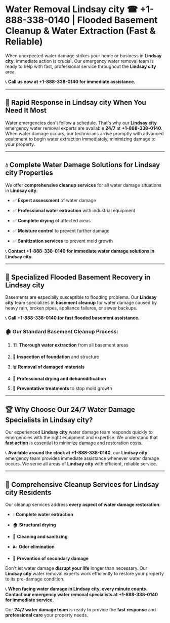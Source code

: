 # Water Removal Lindsay city ☎ +1-888-338-0140 | Flooded Basement Cleanup & Water Extraction (Fast & Reliable)

When unexpected water damage strikes your home or business in **Lindsay city**, immediate action is crucial. Our emergency water removal team is ready to help with fast, professional service throughout the **Lindsay city** area. 

📞 **Call us now at +1-888-338-0140 for immediate assistance.**
---
## 🚀 Rapid Response in Lindsay city When You Need It Most
Water emergencies don't follow a schedule. That's why our **Lindsay city** emergency water removal experts are available **24/7** at **+1-888-338-0140**. When water damage occurs, our technicians arrive promptly with advanced equipment to begin water extraction immediately, minimizing damage to your property.
---
## 💧 Complete Water Damage Solutions for Lindsay city Properties
We offer **comprehensive cleanup services** for all water damage situations in **Lindsay city**:
- ✅ **Expert assessment** of water damage  
- ✅ **Professional water extraction** with industrial equipment  
- ✅ **Complete drying** of affected areas  
- ✅ **Moisture control** to prevent further damage  
- ✅ **Sanitization services** to prevent mold growth  
📞 **Contact +1-888-338-0140 for immediate water damage solutions in Lindsay city.**
---
## 🌊 Specialized Flooded Basement Recovery in Lindsay city
Basements are especially susceptible to flooding problems. Our **Lindsay city** team specializes in **basement cleanup** for water damage caused by heavy rain, broken pipes, appliance failures, or sewer backups. 
📞 **Call +1-888-338-0140 for fast flooded basement assistance.**
### 🏚️ Our Standard Basement Cleanup Process:
1. 🏗️ **Thorough water extraction** from all basement areas  
2. 🔎 **Inspection of foundation** and structure  
3. 🗑️ **Removal of damaged materials**  
4. 💨 **Professional drying and dehumidification**  
5. 🚫 **Preventative treatments** to stop mold growth  
---
## 🏆 Why Choose Our 24/7 Water Damage Specialists in Lindsay city?
Our experienced **Lindsay city** water damage team responds quickly to emergencies with the right equipment and expertise. We understand that **fast action** is essential to minimize damage and restoration costs.
📞 **Available around the clock at +1-888-338-0140**, our **Lindsay city** emergency team provides immediate assistance whenever water damage occurs. We serve all areas of **Lindsay city** with efficient, reliable service.
---
## 🧹 Comprehensive Cleanup Services for Lindsay city Residents
Our cleanup services address **every aspect of water damage restoration**:
- 💧 **Complete water extraction**  
- 🏠 **Structural drying**  
- 🧼 **Cleaning and sanitizing**  
- 🌬️ **Odor elimination**  
- 🚫 **Prevention of secondary damage**  
Don't let water damage **disrupt your life** longer than necessary. Our **Lindsay city** water removal experts work efficiently to restore your property to its pre-damage condition.
📞 **When facing water damage in Lindsay city, every minute counts. Contact our emergency water removal specialists at +1-888-338-0140 for immediate service.**
Our **24/7 water damage team** is ready to provide the **fast response** and **professional care** your property needs.
